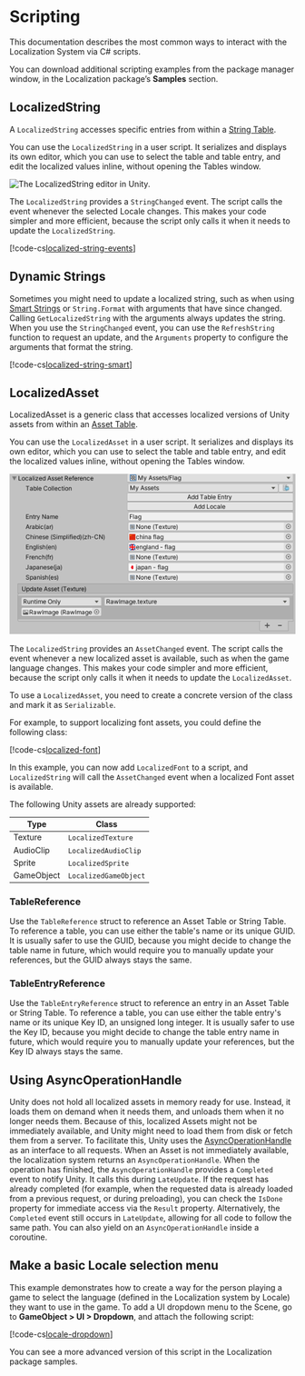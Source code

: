 # Scripting

This documentation describes the most common ways to interact with the Localization System via C# scripts.

You can download additional scripting examples from the package manager window, in the Localization package’s **Samples** section. 

## LocalizedString

A `LocalizedString` accesses specific entries from within a [String Table](StringTables.md).

You can use the `LocalizedString` in a user script. It serializes and displays its own editor, which you can use to select the table and table entry, and edit the localized values inline, without opening the Tables window.

![The LocalizedString editor in Unity.](images/LocalizedString_Inspector.png)

The `LocalizedString` provides a `StringChanged` event. The script calls the event whenever the selected Locale changes. This makes your code simpler and more efficient, because the script only calls it when it needs to update the `LocalizedString`.

[!code-cs[localized-string-events](../DocCodeSamples.Tests/LocalizedStringSamples.cs#localized-string-events)]

## Dynamic Strings

Sometimes you might need to update a localized string, such as when using [Smart Strings](SmartStrings.md) or `String.Format` with arguments that have since changed. Calling `GetLocalizedString` with the arguments always updates the string. When you use the `StringChanged` event, you can use the `RefreshString` function to request an update, and the `Arguments` property to configure the arguments that format the string.

[!code-cs[localized-string-smart](../DocCodeSamples.Tests/LocalizedStringSamples.cs#localized-string-smart)]

## LocalizedAsset

LocalizedAsset is a generic class that accesses localized versions of Unity assets from within an [Asset Table](AssetTables.md).

You can use the `LocalizedAsset` in a user script. It serializes and displays its own editor, which you can use to select the table and table entry, and edit the localized values inline, without opening the Tables window.

![The LocalizedAsset editor in Unity.](images/LocalizedTexture_Inspector.png)

The `LocalizedString` provides an `AssetChanged` event. The script calls the event whenever a new localized asset is available, such as when the game language changes. This makes your code simpler and more efficient, because the script only calls it when it needs to update the `LocalizedAsset`.

To use a `LocalizedAsset`, you need to create a concrete version of the class and mark it as `Serializable`.

For example, to support localizing font assets, you could define the following class:

[!code-cs[localized-font](../DocCodeSamples.Tests/LocalizedFontSample.cs)]

In this example, you can now add `LocalizedFont` to a script, and `LocalizedString` will call the `AssetChanged` event when a localized Font asset is available.

The following Unity assets are already supported:

| **Type**   | **Class**       |
| ---------- | --------------- |
| Texture    | `LocalizedTexture`
| AudioClip  | `LocalizedAudioClip`
| Sprite     | `LocalizedSprite`
| GameObject | `LocalizedGameObject`

### TableReference

Use the `TableReference` struct to reference an Asset Table or String Table. To reference a table, you can use either the table's name or its unique GUID. It is usually safer to use the GUID, because you might decide to change the table name in future, which would require you to manually update your references, but the GUID always stays the same. 

### TableEntryReference

Use the `TableEntryReference` struct to reference an entry in an Asset Table or String Table. To reference a table, you can use either the table entry's name or its unique Key ID, an unsigned long integer. It is usually safer to use the Key ID, because you might decide to change the table entry name in future, which would require you to manually update your references, but the Key ID always stays the same. 

## Using AsyncOperationHandle

Unity does not hold all localized assets in memory ready for use. Instead, it loads them on demand when it needs them, and unloads them when it no longer needs them. Because of this, localized Assets might not be immediately available, and Unity might need to load them from disk or fetch them from a server. To facilitate this, Unity uses the [AsyncOperationHandle](https://docs.unity3d.com/Packages/com.unity.addressables@latest?subfolder=/manual/AddressableAssetsAsyncOperationHandle.html) as an interface to all requests.
When an Asset is not immediately available, the localization system returns an `AsyncOperationHandle`. When the operation has finished, the `AsyncOperationHandle` provides a `Completed` event to notify Unity. It calls this during `LateUpdate`. If the request has already completed (for example, when the requested data is already loaded from a previous request, or during preloading), you can check the `IsDone` property for immediate access via the `Result` property. Alternatively, the `Completed` event still occurs in `LateUpdate`, allowing for all code to follow the same path. You can also yield on an `AsyncOperationHandle` inside a coroutine.

## Make a basic Locale selection menu

This example demonstrates how to create a way for the person playing a game to select the language (defined in the Localization system by Locale) they want to use in the game. 
To add a UI dropdown menu to the Scene, go to **GameObject > UI > Dropdown**, and attach the following script:

[!code-cs[locale-dropdown](../DocCodeSamples.Tests/LocaleDropdown.cs)]

You can see a more advanced version of this script in the Localization package samples.
